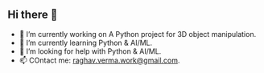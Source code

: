 ## Hi there 👋

- 🔭 I’m currently working on A Python project for 3D object manipulation.
- 🌱 I’m currently learning Python & AI/ML.
- 🤔 I’m looking for help with Python & AI/ML.
- 📫 COntact me: raghav.verma.work@gmail.com. 


